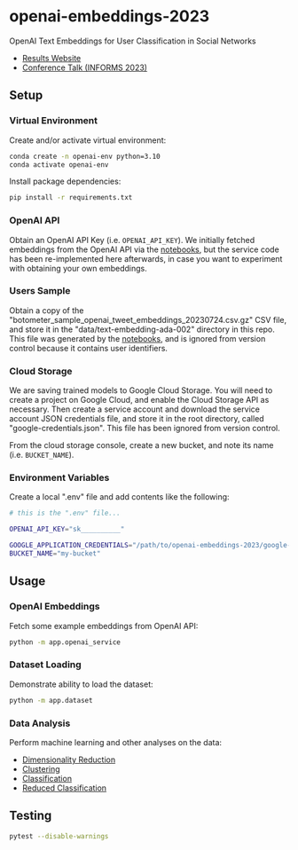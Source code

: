 # openai-embeddings-2023

OpenAI Text Embeddings for User Classification in Social Networks

  + [Results Website](https://s2t2.github.io/openai-embeddings-2023/index.html)
  + [Conference Talk (INFORMS 2023)](https://www.youtube.com/watch?v=AmF-5D4p1_4)


## Setup

### Virtual Environment

Create and/or activate virtual environment:

```sh
conda create -n openai-env python=3.10
conda activate openai-env
```

Install package dependencies:

```sh
pip install -r requirements.txt
```

### OpenAI API

Obtain an OpenAI API Key (i.e. `OPENAI_API_KEY`). We initially fetched embeddings from the OpenAI API via the [notebooks](/notebooks/README.md), but the service code has been re-implemented here afterwards, in case you want to experiment with obtaining your own embeddings.

### Users Sample

Obtain a copy of the "botometer_sample_openai_tweet_embeddings_20230724.csv.gz" CSV file, and store it in the "data/text-embedding-ada-002" directory in this repo. This file was generated by the [notebooks](/notebooks/README.md), and is ignored from version control because it contains user identifiers.

### Cloud Storage

We are saving trained models to Google Cloud Storage. You will need to create a project on Google Cloud, and enable the Cloud Storage API as necessary. Then create a service account and download the service account JSON credentials file, and store it in the root directory, called "google-credentials.json". This file has been ignored from version control.

From the cloud storage console, create a new bucket, and note its name (i.e. `BUCKET_NAME`).


### Environment Variables

Create a local ".env" file and add contents like the following:

```sh
# this is the ".env" file...

OPENAI_API_KEY="sk__________"

GOOGLE_APPLICATION_CREDENTIALS="/path/to/openai-embeddings-2023/google-credentials.json"
BUCKET_NAME="my-bucket"
```

## Usage

### OpenAI Embeddings

Fetch some example embeddings from OpenAI API:

```sh
python -m app.openai_service
```


### Dataset Loading

Demonstrate ability to load the dataset:

```sh
python -m app.dataset
```

### Data Analysis

Perform machine learning and other analyses on the data:

  + [Dimensionality Reduction](app/reduction/README.md)
  + [Clustering](app/clustering/README.md)
  + [Classification](app/classification/README.md)
  + [Reduced Classification](app/reduced_classification/README.md)


## Testing

```sh
pytest --disable-warnings
```

